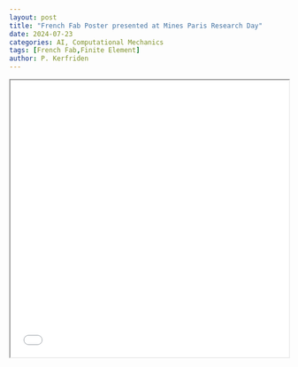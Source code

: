 ```yaml
---
layout: post
title: "French Fab Poster presented at Mines Paris Research Day"
date: 2024-07-23
categories: AI, Computational Mechanics
tags: [French Fab,Finite Element]
author: P. Kerfriden
---
```


<!-- <embed src="/blog/assets/images/poster_french_fab.pdf" width="600" height="400" type="application/pdf"> -->

<iframe src="/blog/assets/images/poster_french_fab.pdf" width="100%" height="500px">
</iframe>
